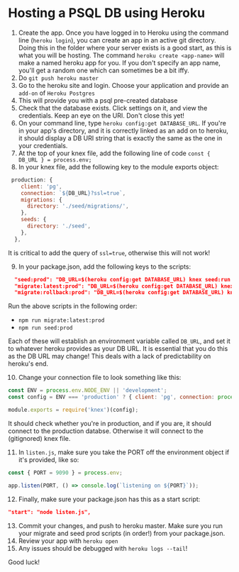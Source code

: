 # Hosting a PSQL DB using Heroku


1. Create the app. Once you have logged in to Heroku using the command line (`heroku login`), you can create an app in an active git directory. Doing this in the folder where your server exists is a good start, as this is what you will be hosting. The command `heroku create <app-name>` will make a named heroku app for you. If you don't specify an app name, you'll get a random one which can sometimes be a bit iffy. 
2. Do `git push heroku master`
3. Go to the heroku site and login. Choose your application and provide an `add-on` of `Heroku Postgres`
4. This will provide you with a psql pre-created database
5. Check that the database exists. Click settings on it, and view the credentials. Keep an eye on the URI. Don't close this yet!
6. On your command line, type `heroku config:get DATABASE_URL`. If you're in your app's directory, and it is correctly linked as an add on to heroku, it should display a DB URI string that is exactly the same as the one in your credentials. 
7. At the top of your knex file, add the following line of code `const { DB_URL } = process.env;`
8. In your knex file, add the following key to the module exports object:

```js
 production: {
    client: 'pg',
    connection: `${DB_URL}?ssl=true`,
    migrations: {
      directory: './seed/migrations/',
    },
    seeds: {
      directory: './seed',
    },
  },
```

It is critical to add the query of `ssl=true`, otherwise this will not work!

9. In your package.json, add the following keys to the scripts:

```json
  "seed:prod": "DB_URL=$(heroku config:get DATABASE_URL) knex seed:run --env production",
  "migrate:latest:prod": "DB_URL=$(heroku config:get DATABASE_URL) knex migrate:latest --env production"
  "migrate:rollback:prod": "DB_URL=$(heroku config:get DATABASE_URL) knex migrate:rollback --env production",
```

Run the above scripts in the following order:
* `npm run migrate:latest:prod`
* `npm run seed:prod`

Each of these will establish an environment variable called `DB_URL`, and set it to whatever heroku provides as your DB URL. It is essential that you do this as the DB URL may change! This deals with a lack of predictability on heroku's end.

10. Change your connection file to look something like this: 

```js
const ENV = process.env.NODE_ENV || 'development';
const config = ENV === 'production' ? { client: 'pg', connection: process.env.DATABASE_URL } : require('../knexfile')[ENV];

module.exports = require('knex')(config);

```

It should check whether you're in production, and if you are, it should connect to the production databse. Otherwise it will connect to the (gitignored) knex file. 

11. In `listen.js`, make sure you take the PORT off the environment object if it's provided, like so:

```js
const { PORT = 9090 } = process.env;

app.listen(PORT, () => console.log(`listening on ${PORT}`));

```

12. Finally, make sure your package.json has this as a start script: 

```json
"start": "node listen.js",
```

13. Commit your changes, and push to heroku master. Make sure you run your migrate and seed prod scripts (in order!) from your package.json. 
14. Review your app with `heroku open`
15. Any issues should be debugged with `heroku logs --tail`!

Good luck!